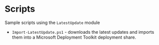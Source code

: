 # Scripts

Sample scripts using the `LatestUpdate` module

* `Import-LatestUpdate.ps1` - downloads the latest updates and imports them into a Microsoft Deployment Toolkit deployment share.
